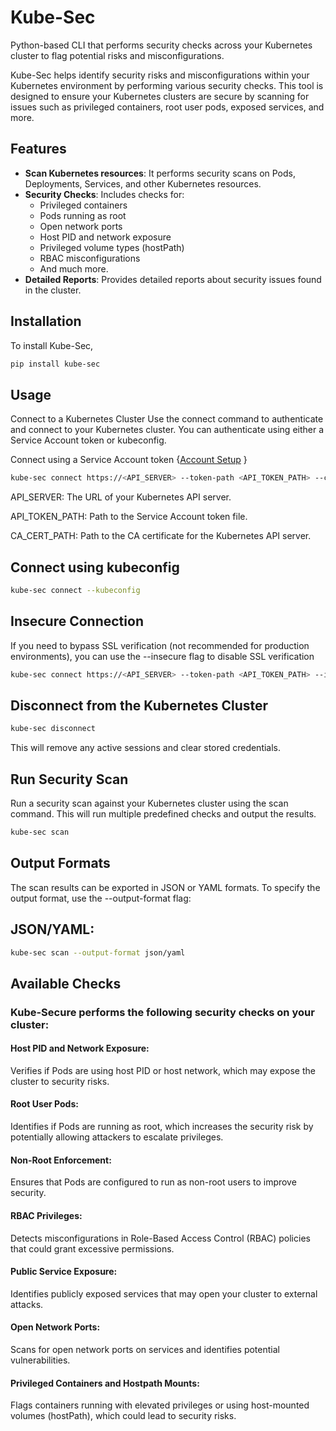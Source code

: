 # Kube-Sec
Python-based CLI that performs security checks across your Kubernetes cluster to flag potential risks and misconfigurations.

Kube-Sec helps identify security risks and misconfigurations within your Kubernetes environment by performing various security checks. This tool is designed to ensure your Kubernetes clusters are secure by scanning for issues such as privileged containers, root user pods, exposed services, and more.

## Features

- **Scan Kubernetes resources**: It performs security scans on Pods, Deployments, Services, and other Kubernetes resources.
- **Security Checks**: Includes checks for:
  - Privileged containers
  - Pods running as root
  - Open network ports
  - Host PID and network exposure
  - Privileged volume types (hostPath)
  - RBAC misconfigurations
  - And much more.
- **Detailed Reports**: Provides detailed reports about security issues found in the cluster.

## Installation

To install Kube-Sec,

```bash
pip install kube-sec
```
## Usage
Connect to a Kubernetes Cluster
Use the connect command to authenticate and connect to your Kubernetes cluster. You can authenticate using either a Service Account token or kubeconfig.

Connect using a Service Account token {[Account Setup](https://github.com/rahulbansod519/Trion-Sec/blob/main/k8_config.yaml)
}
```bash
kube-sec connect https://<API_SERVER> --token-path <API_TOKEN_PATH> --ca-cert-path <CA_CERT_PATH>
```
API_SERVER: The URL of your Kubernetes API server.

API_TOKEN_PATH: Path to the Service Account token file.

CA_CERT_PATH: Path to the CA certificate for the Kubernetes API server.

## Connect using kubeconfig
```bash
kube-sec connect --kubeconfig
```
## Insecure Connection
If you need to bypass SSL verification (not recommended for production environments), you can use the --insecure flag to disable SSL verification
```bash
kube-sec connect https://<API_SERVER> --token-path <API_TOKEN_PATH> --insecure
```
## Disconnect from the Kubernetes Cluster
```bash
kube-sec disconnect
```
This will remove any active sessions and clear stored credentials.

## Run Security Scan
Run a security scan against your Kubernetes cluster using the scan command. This will run multiple predefined checks and output the results.
```bash
kube-sec scan
```
## Output Formats
The scan results can be exported in JSON or YAML formats. To specify the output format, use the --output-format flag:
## JSON/YAML:
```bash
kube-sec scan --output-format json/yaml
```
## Available Checks

### Kube-Secure performs the following security checks on your cluster:

#### Host PID and Network Exposure:

  Verifies if Pods are using host PID or host network, which may expose the cluster to security risks.

#### Root User Pods:

  Identifies if Pods are running as root, which increases the security risk by potentially allowing attackers to escalate privileges.

#### Non-Root Enforcement:

  Ensures that Pods are configured to run as non-root users to improve security.

#### RBAC Privileges:

  Detects misconfigurations in Role-Based Access Control (RBAC) policies that could grant excessive permissions.

#### Public Service Exposure:

  Identifies publicly exposed services that may open your cluster to external attacks.

#### Open Network Ports:

  Scans for open network ports on services and identifies potential vulnerabilities.

#### Privileged Containers and Hostpath Mounts:

  Flags containers running with elevated privileges or using host-mounted volumes (hostPath), which could lead to security risks.





